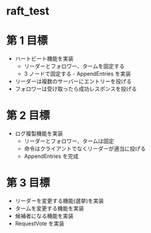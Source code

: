# raft_test

# 第 1 目標

- ハートビート機能を実装
  - リーダーとフォロワー、タームを固定する
  - 3 ノードで固定する - AppendEntries を実装
- リーダーは複数のサーバーにエントリーを投げる
- フォロワーは受け取ったら成功レスポンスを投げる

# 第 2 目標

- ログ複製機能を実装
  - リーダーとフォロワー、タームは固定
  - 命令はクライアントでなくリーダーが適当に投げる
  - AppendEntries を完成

# 第 3 目標

- リーダーを変更する機能(選挙)を実装
- タームを変更する機能を実装
- 候補者になる機能を実装
- RequestVote を実装
